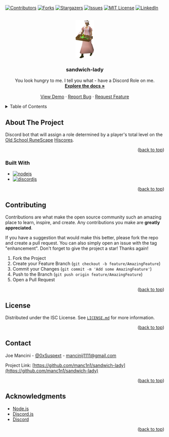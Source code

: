 <a name="readme-top"></a>

<!-- PROJECT SHIELDS -->
<!-- https://www.markdownguide.org/basic-syntax/#reference-style-links -->

[![Contributors][contributors-shield]][contributors-url]
[![Forks][forks-shield]][forks-url]
[![Stargazers][stars-shield]][stars-url]
[![Issues][issues-shield]][issues-url]
[![MIT License][license-shield]][license-url]
[![LinkedIn][linkedin-shield]][linkedin-url]

<!-- PROJECT LOGO -->
<br />
<div align="center">
  <a href="https://github.com/manc1n1/sandwich-lady">
    <img src="./public/assets/images/sandwich-lady.png" alt="Logo" width="57.25" height="120">
  </a>

<h3 align="center">sandwich-lady</h3>

  <p align="center">
    You look hungry to me. I tell you what - have a Discord Role on me.
    <br />
    <a href="https://github.com/manc1n1/sandwich-lady"><strong>Explore the docs »</strong></a>
    <br />
    <br />
    <a href="https://github.com/manc1n1/sandwich-lady">View Demo</a>
    ·
    <a href="https://github.com/manc1n1/sandwich-lady/issues">Report Bug</a>
    ·
    <a href="https://github.com/manc1n1/sandwich-lady/issues">Request Feature</a>
  </p>
</div>

<!-- TABLE OF CONTENTS -->
<details>
  <summary>Table of Contents</summary>
  <ol>
    <li>
      <a href="#about-the-project">About The Project</a>
      <ul>
        <li><a href="#built-with">Built With</a></li>
      </ul>
    </li>
    <li><a href="#contributing">Contributing</a></li>
    <li><a href="#license">License</a></li>
    <li><a href="#contact">Contact</a></li>
    <li><a href="#acknowledgments">Acknowledgments</a></li>
  </ol>
</details>

<!-- ABOUT THE PROJECT -->

## About The Project

Discord bot that will assign a role determined by a player's total level on the [Old School RuneScape](https://oldschool.runescape.com/) [Hiscores](https://secure.runescape.com/m=hiscore_oldschool/).

<p align="right">(<a href="#readme-top">back to top</a>)</p>

### Built With

-   [![nodejs][node.js]][nodejs-url]
-   [![discordjs][discord.js]][discordjs-url]

<p align="right">(<a href="#readme-top">back to top</a>)</p>

<!-- CONTRIBUTING -->

## Contributing

Contributions are what make the open source community such an amazing place to learn, inspire, and create. Any contributions you make are **greatly appreciated**.

If you have a suggestion that would make this better, please fork the repo and create a pull request. You can also simply open an issue with the tag "enhancement".
Don't forget to give the project a star! Thanks again!

1. Fork the Project
2. Create your Feature Branch (`git checkout -b feature/AmazingFeature`)
3. Commit your Changes (`git commit -m 'Add some AmazingFeature'`)
4. Push to the Branch (`git push origin feature/AmazingFeature`)
5. Open a Pull Request

<p align="right">(<a href="#readme-top">back to top</a>)</p>

<!-- LICENSE -->

## License

Distributed under the ISC License. See [`LICENSE.md`](LICENSE.md) for more information.

<p align="right">(<a href="#readme-top">back to top</a>)</p>

<!-- CONTACT -->

## Contact

Joe Mancini - [@0xSuspext](https://twitter.com/0xSuspext) - mancinij1111@gmail.com

Project Link: [https://github.com/manc1n1/sandwich-lady](https://github.com/manc1n1/sandwich-lady)

<p align="right">(<a href="#readme-top">back to top</a>)</p>

<!-- ACKNOWLEDGMENTS -->

## Acknowledgments

-   [Node.js](https://nodejs.org/)
-   [Discord.js](https://discord.js.org/)
-   [Discord](https://discord.com/developers)

<p align="right">(<a href="#readme-top">back to top</a>)</p>

<!-- MARKDOWN LINKS & IMAGES -->
<!-- https://www.markdownguide.org/basic-syntax/#reference-style-links -->

[contributors-shield]: https://img.shields.io/github/contributors/manc1n1/sandwich-lady.svg?style=for-the-badge
[contributors-url]: https://github.com/manc1n1/sandwich-lady/graphs/contributors
[forks-shield]: https://img.shields.io/github/forks/manc1n1/sandwich-lady.svg?style=for-the-badge
[forks-url]: https://github.com/manc1n1/sandwich-lady/network/members
[stars-shield]: https://img.shields.io/github/stars/manc1n1/sandwich-lady.svg?style=for-the-badge
[stars-url]: https://github.com/manc1n1/sandwich-lady/stargazers
[issues-shield]: https://img.shields.io/github/issues/manc1n1/sandwich-lady.svg?style=for-the-badge
[issues-url]: https://github.com/manc1n1/sandwich-lady/issues
[license-shield]: https://img.shields.io/github/license/manc1n1/sandwich-lady.svg?style=for-the-badge
[license-url]: https://github.com/manc1n1/sandwich-lady/blob/master/LICENSE.md
[linkedin-shield]: https://img.shields.io/badge/-LinkedIn-black.svg?style=for-the-badge&logo=linkedin&colorB=555
[linkedin-url]: https://linkedin.com/in/manc1n1
[product-screenshot]: images/screenshot.png
[node.js]: https://img.shields.io/badge/node.js-333333?style=for-the-badge&logo=Node.js
[nodejs-url]: https://nodejs.org/
[discord.js]: https://img.shields.io/badge/Discord.js-36393e?style=for-the-badge&logo=Discord
[discordjs-url]: https://discord.js.org/
